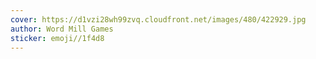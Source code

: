 ```yaml
---
cover: https://d1vzi28wh99zvq.cloudfront.net/images/480/422929.jpg
author: Word Mill Games
sticker: emoji//1f4d8
---
```

